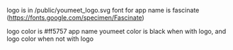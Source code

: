 logo is in /public/youmeet_logo.svg
font for app name is fascinate (https://fonts.google.com/specimen/Fascinate)

logo color is #ff5757
app name youmeet color is black when with logo, and logo color when not with logo

